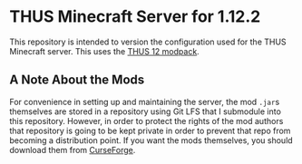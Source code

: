 # THUS Minecraft Server for 1.12.2
This repository is intended to version the configuration used for the THUS
Minecraft server. This uses the 
[THUS 12 modpack](https://www.curseforge.com/minecraft/modpacks/thus12).

## A Note About the Mods
For convenience in setting up and maintaining the server, the mod `.jar`s
themselves are stored in a repository using Git LFS that I submodule into this
repository. However, in order to protect the rights of the mod authors that
repository is going to be kept private in order to prevent that repo from
becoming a distribution point. If you want the mods themselves, you should
download them from [CurseForge](https://www.curseforge.com/minecraft/modpacks/thus12).
